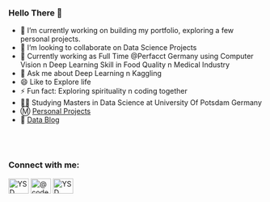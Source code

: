 ### Hello There 👋
  - 🔭 I’m currently working on building my portfolio, exploring a few personal projects.
  - 👯 I’m looking to collaborate on Data Science Projects
  - 💼 Currently working as Full Time @Perfacct Germany using Computer Vision n Deep Learning Skill in Food Quality n Medical Industry
  - 💬 Ask me about Deep Learning n Kaggling
  - 😄 Like to Explore life
  - ⚡ Fun fact: Exploring spirituality n coding together
  - 👨‍🎓 Studying Masters in Data Science at University Of Potsdam Germany
  - Ⓜ️ [Personal Projects](https://github.com/Yuvraj-Dhepe/Projects)
  - 📝 [Data Blog](https://yuvraj-dhepe.github.io/DataBlog_V1/)
<br>

<!-- <summary>
<g-emoji class="g-emoji" alias="chart_with_upwards_trend" fallback-src="https://github.githubassets.com/images/icons/emoji/unicode/1f4c8.png">📈</g-emoji>
<strong> 𝙶𝚒𝚝𝚑𝚞𝚋 𝚂𝚝𝚊𝚝𝚜 </strong>
</summary>
<div align="center">
[![Anurag's GitHub stats](https://github-readme-stats.vercel.app/api?username=Yuvraj-Dhepe)](https://github.com/anuraghazra/github-readme-stats)
</div>
<!-- <img align="center" src="https://github-readme-stats.vercel.app/api?username=Yuvraj-Dhepe&theme=dark&show_icons=true"/>  -->
<br>

<h3 align="left">Connect with me:</h3>
<p align="left">
<a href="https://www.linkedin.com/in/yuvraj-shivaji-dhepe-22974919a/" target="blank"><img align="center" src="https://raw.githubusercontent.com/rahuldkjain/github-profile-readme-generator/master/src/images/icons/Social/linked-in-alt.svg" alt="YSD Stats" height="30" width="40" /></a>
<a href="https://www.instagram.com/yuvi_dhepe/" target="blank"><img align="center" src="https://raw.githubusercontent.com/rahuldkjain/github-profile-readme-generator/master/src/images/icons/Social/instagram.svg" alt="@code_station_" height="30" width="40" /></a>
<a href="https://yuvrajdhepe.medium.com/" target="blank"><img align="center" src="https://raw.githubusercontent.com/rahuldkjain/github-profile-readme-generator/master/src/images/icons/Social/medium.svg" alt="YSD Sats" height="30" width="40" /></a>
</p>
